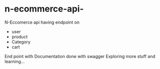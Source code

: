 # n-ecommerce-api-

N-Eccomerce api having endpoint on

- user
- product
- Category
- cart

End point with Documentation done with swagger
Exploring more stuff and learning...

